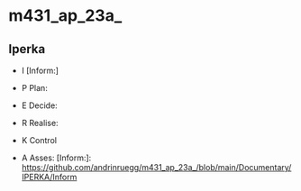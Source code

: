 # m431_ap_23a_

## Iperka

* I
  [Inform:]
  
  
* P
 Plan:
* E
  Decide:
* R
  Realise:
* K
  Control
* A
  Asses:
 [Inform:]: https://github.com/andrinruegg/m431_ap_23a_/blob/main/Documentary/IPERKA/Inform
